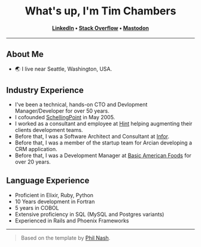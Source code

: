 
<h1 align="center">What's up, I'm Tim Chambers</h1>
<h4 align="center">  <a href="https://www.linkedin.com/in/tjchambers/" rel="me">LinkedIn</a> &bull; <a href="https://stackoverflow.com/users/969193/tjchambers" rel="me">Stack Overflow</a> &bull; <a href="https://mastodon.xyz/@mactim" rel="me">Mastodon</a></h4></h1>

---

<h2>About Me</h2>

- 🌏 I live near Seattle, Washington, USA. 

<h2>Industry Experience</h2>

* I've been a technical, hands-on CTO and Devlopment Manager/Developer for over 50 years.
* I cofounded [SchellingPoint](https://www.schellingpoint.com) in May 2005.
* I worked as a consultant and employee at [Hint](http://www.hintmedia.com) helping augmenting their clients development teams.
* Before that, I was a Software Architect and Consultant at [Infor](https://infor.com).
* Before that, I was a member of the startup team for Arcian developing a CRM application.
* Before that, I was a Development Manager at [Basic American Foods](https://www.baf.com) for over 20 years.
 
<h2>Language Experience</h2>

* Proficient in Elixir, Ruby, Python
* 10 Years development in Fortran
* 5 years in COBOL
* Extensive proficiency in SQL (MySQL and Postgres variants)
* Experienced in Rails and Phoenix Frameworks
---

> Based on the template by [Phil Nash](https://github.com/philnash).
